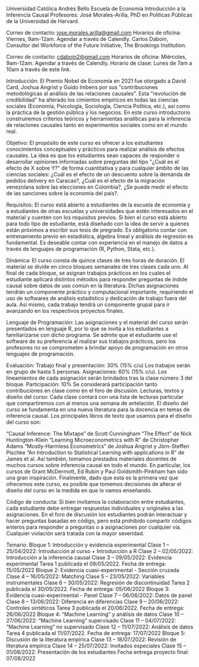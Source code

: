 Universidad Católica Andrés Bello
Escuela de Economía
Introducción a la Inferencia Causal
Profesores:
José Morales-Arilla, PhD en Políticas Públicas de la Universidad de Harvard.

Correo de contacto: jose.morales.arilla@gmail.com
Horarios de oficina: Viernes, 9am-12am. Agendar a través de Calendly.
Carlos Daboín, Consultor del Workforce of the Future Initiative, The Brookings Institution.

Correo de contacto: cdaboin2@gmail.com
Horarios de oficina: Miércoles, 9am-12am. Agendar a través de Calendly.
Horario de clase:
Lunes de 7am a 10am a través de este link.

Introducción:
El Premio Nobel de Economía en 2021 fue otorgado a David Card, Joshua Angrist y Guido Imbens por sus "contribuciones metodológicas al análisis de las relaciones causales". Esta "revolución de credibilidad" ha alterado los cimientos empíricos en todas las ciencias sociales (Economía, Psicología, Sociología, Ciencia Política, etc.), así como la práctica de la gestión pública y los negocios. En este curso introductorio construiremos criterios teóricos y herramientas analíticas para la inferencia de relaciones causales tanto en experimentos sociales como en el mundo real.

Objetivo:
El propósito de este curso es ofrecer a los estudiantes conocimientos conceptuales y prácticos para realizar análisis de efectos causales. La idea es que los estudiantes sean capaces de responder o desarrollar opiniones informadas sobre preguntas del tipo "¿Cuál es el efecto de X sobre Y?" de forma cuantitativa y para cualquier ámbito de las ciencias sociales: ¿Cuál es el efecto de un descuento sobre la demanda de pedidos delivery en Caracas?, ¿Cuál es el efecto de la migración venezolana sobre las elecciones en Colombia?, ¿Se puede medir el efecto de las sanciones sobre la economía del país?.

Requisitos:
El curso está abierto a estudiantes de la escuela de economía y a estudiantes de otras escuelas y universidades que estén interesados en el material y cuenten con los requisitos previos. Si bien el curso está abierto para todo tipo de estudiante, está diseñado con la idea de servir a quienes están próximos a escribir sus tesis de pregrado. Es obligatorio contar con entrenamiento previo en estadística, álgebra lineal y análisis de regresión es fundamental. Es deseable contar con experiencia en el manejo de datos a través de lenguajes de programación (R, Python, Stata, etc.).

Dinámica:
El curso consta de quince clases de tres horas de duración. El material se divide en cinco bloques semanales de tres clases cada uno. Al final de cada bloque, se asignan trabajos prácticos en los cuales el estudiante aplicará distintos métodos para responder preguntas de índole causal sobre datos de uso común en la literatura. Dichas asignaciones tendrán un componente práctico y computacional importante, requiriendo el uso de softwares de análisis estadístico y dedicación de trabajo fuera del aula. Así mismo, cada trabajo tendrá un componente grupal para ir avanzando en los respectivos proyectos finales.

Lenguaje de Programación:
Las asignaciones y el material del curso serán presentados en lenguaje R, por lo que se invita a los estudiantes a familiarizarse con dicho programa. Se admite que el estudiante use el software de su preferencia al realizar sus trabajos prácticos, pero los profesores no se comprometen a brindar apoyo de programación en otros lenguajes de programación.

Evaluación:
Trabajo final y presentación: 30% (15% c/u)
Los trabajos serán en grupo de hasta 5 personas.
Asignaciones: 60% (15% c/u).
Los lineamientos de cada asignación serán brindados tras la clase número 3 del bloque.
Participación: 10%
Se considerará participación tanto contribuciones en clase como en el foro de discusión.
Lecturas, textos y diseño del curso:
Cada clase contará con una lista de lecturas particular que compartiremos con al menos una semana de antelación. El diseño del curso se fundamenta en una nueva literatura para la docencia en temas de inferencia causal. Los principales libros de texto que usamos para el diseño del curso son:

“Causal Inference: The Mixtape” de Scott Cunningham
“The Effect” de Nick Huntington-Klein
“Learning Microeconometrics with R” de Christopher Adams
“Mostly-Harmless Econometrics” de Joshua Angrist y Jörn-Steffen Pischke
“An Introduction to Statistical Learning with applications in R” de James et al.
Así también, tomamos prestados materiales docentes de muchos cursos sobre inferencia causal en todo el mundo. En particular, los cursos de Grant McDermott, Ed Rubin y Paul Goldsmith-Pinkham han sido una gran inspiración. Finalmente, dado que esta es la primera vez que ofrecemos este curso, es posible que tomemos decisiones de alterar el diseño del curso en la medida en que lo vamos enseñando.

Código de conducta:
Si bien invitamos la colaboración entre estudiantes, cada estudiante debe entregar respuestas individuales y originales a las asignaciones. En el foro de discusión los estudiantes podrán interactuar y hacer preguntas basadas en código, pero está prohibido compartir códigos enteros para responder a preguntas o a asignaciones por cualquier vía. Cualquier violación será tratada con la mayor severidad.

Temario:
Bloque 1: Introducción y evidencia experimental
Clase 1 – 25/04/2022: Introducción al curso + Introducción a R
Clase 2 – 02/05/2022: Introducción a la inferencia causal
Clase 3 – 09/05/2022: Evidencia experimental
Tarea 1 publicada el 09/05/2022. Fecha de entrega: 15/05/2022
Bloque 2: Evidencia cuasi-experimental - Sección cruzada
Clase 4 – 16/05/2022: Matching
Clase 5 – 23/05/2022: Variables instrumentales
Clase 6 – 30/05/2022: Regresión de discontinuidad
Tarea 2 publicada el 30/05/2022. Fecha de entrega: 05/06/2022
Bloque 3: Evidencia cuasi-experimental - Panel
Clase 7 – 06/06/2022: Datos de panel
Clase 8 – 13/06/2022: Diferencia en diferencias
Clase 9 – 20/06/2022: Controles sintéticos
Tarea 3 publicada el 20/06/2022. Fecha de entrega: 26/06/2022
Bloque 4: “Machine Learning” y análisis de datos
Clase 10 – 27/06/2022: “Machine Learning” supervisado
Clase 11 – 04/07/2022: “Machine Learning” no supervisado
Clase 12 – 11/07/2022: Análisis de datos
Tarea 4 publicada el 11/07/2022. Fecha de entrega: 17/07/2022
Bloque 5: Discusión de la literatura empírica
Clase 13 – 18/07/2022: Revisión de literatura empírica
Clase 14 – 25/07/2022: Invitados especiales
Clase 15 – 01/08/2022: Presentación de los estudiantes
Fecha entrega proyecto final: 07/08/2022
